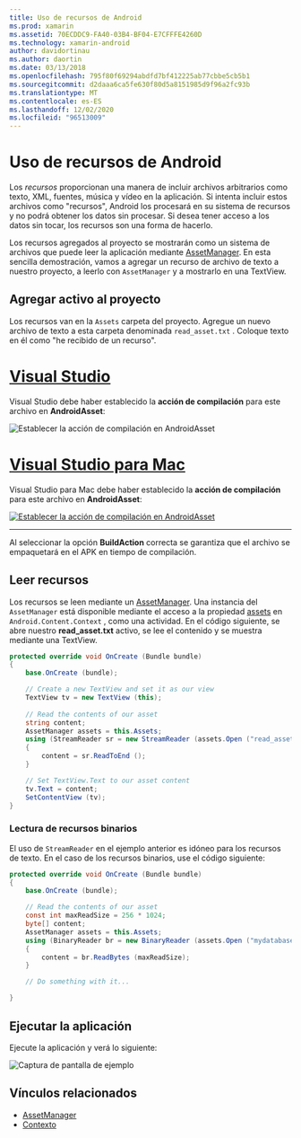 ```yaml
---
title: Uso de recursos de Android
ms.prod: xamarin
ms.assetid: 70ECDDC9-FA40-03B4-BF04-E7CFFFE4260D
ms.technology: xamarin-android
author: davidortinau
ms.author: daortin
ms.date: 03/13/2018
ms.openlocfilehash: 795f80f69294abdfd7bf412225ab77cbbe5cb5b1
ms.sourcegitcommit: d2daaa6ca5fe630f80d5a8151985d9f96a2fc93b
ms.translationtype: MT
ms.contentlocale: es-ES
ms.lasthandoff: 12/02/2020
ms.locfileid: "96513009"
---
```

# <a name="using-android-assets"></a>Uso de recursos de Android

Los _recursos_ proporcionan una manera de incluir archivos arbitrarios como texto, XML, fuentes, música y vídeo en la aplicación. Si intenta incluir estos archivos como "recursos", Android los procesará en su sistema de recursos y no podrá obtener los datos sin procesar. Si desea tener acceso a los datos sin tocar, los recursos son una forma de hacerlo.

Los recursos agregados al proyecto se mostrarán como un sistema de archivos que puede leer la aplicación mediante [AssetManager](xref:Android.Content.Res.AssetManager).
En esta sencilla demostración, vamos a agregar un recurso de archivo de texto a nuestro proyecto, a leerlo con `AssetManager` y a mostrarlo en una TextView.

## <a name="add-asset-to-project"></a>Agregar activo al proyecto

Los recursos van en la `Assets` carpeta del proyecto. Agregue un nuevo archivo de texto a esta carpeta denominada `read_asset.txt` . Coloque texto en él como "he recibido de un recurso".

# <a name="visual-studio"></a>[Visual Studio](#tab/windows)

Visual Studio debe haber establecido la **acción de compilación** para este archivo en **AndroidAsset**:

![Establecer la acción de compilación en AndroidAsset](android-assets-images/asset-properties-vs.png) 

# <a name="visual-studio-for-mac"></a>[Visual Studio para Mac](#tab/macos)

Visual Studio para Mac debe haber establecido la **acción de compilación** para este archivo en **AndroidAsset**:

[![Establecer la acción de compilación en AndroidAsset](android-assets-images/asset-properties-xs-sml.png)](android-assets-images/asset-properties-xs.png#lightbox)

-----

Al seleccionar la opción **BuildAction** correcta se garantiza que el archivo se empaquetará en el APK en tiempo de compilación.

## <a name="reading-assets"></a>Leer recursos

Los recursos se leen mediante un [AssetManager](xref:Android.Content.Res.AssetManager). Una instancia del `AssetManager` está disponible mediante el acceso a la propiedad [assets](xref:Android.Content.Context.Assets) en `Android.Content.Context` , como una actividad.
En el código siguiente, se abre nuestro **read_asset.txt** activo, se lee el contenido y se muestra mediante una TextView.

```csharp
protected override void OnCreate (Bundle bundle)
{
    base.OnCreate (bundle);

    // Create a new TextView and set it as our view
    TextView tv = new TextView (this);
    
    // Read the contents of our asset
    string content;
    AssetManager assets = this.Assets;
    using (StreamReader sr = new StreamReader (assets.Open ("read_asset.txt")))
    {
        content = sr.ReadToEnd ();
    }

    // Set TextView.Text to our asset content
    tv.Text = content;
    SetContentView (tv);
}
```

### <a name="reading-binary-assets"></a>Lectura de recursos binarios

El uso de `StreamReader` en el ejemplo anterior es idóneo para los recursos de texto. En el caso de los recursos binarios, use el código siguiente:

```csharp
protected override void OnCreate (Bundle bundle)
{
    base.OnCreate (bundle);

    // Read the contents of our asset
    const int maxReadSize = 256 * 1024;
    byte[] content;
    AssetManager assets = this.Assets;
    using (BinaryReader br = new BinaryReader (assets.Open ("mydatabase.db")))
    {
        content = br.ReadBytes (maxReadSize);
    }

    // Do something with it...

}
```

## <a name="running-the-application"></a>Ejecutar la aplicación

Ejecute la aplicación y verá lo siguiente:

![Captura de pantalla de ejemplo](android-assets-images/screenshot.png)

## <a name="related-links"></a>Vínculos relacionados

- [AssetManager](xref:Android.Content.Res.AssetManager)
- [Contexto](xref:Android.Content.Context)
